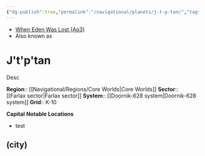 ```yaml
---
{"dg-publish":true,"permalink":"/navigational/planets/j-t-p-tan/","tags":["map","planet","unfinished"],"noteIcon":"saber1"}
---
```


- [When Eden Was Lost (Ao3)](https://archiveofourown.org/works/19334440)
- Also known as 
# J't'p'tan

Desc

**Region**::  [[Navigational/Regions/Core Worlds\|Core Worlds]]
**Sector**::  [[Farlax sector\|Farlax sector]]
**System**::  [[Doornik-628 system\|Doornik-628 system]]
**Grid**::  K-10

**Capital**
**Notable Locations**
- test

## (city)